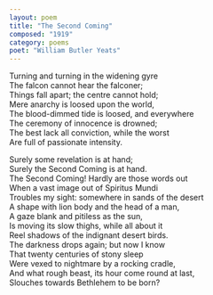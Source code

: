 ```yaml
---
layout: poem
title: "The Second Coming"
composed: "1919"
category: poems
poet: "William Butler Yeats"
---
```

<p>
<div class="ll">Turning and turning in the widening gyre</div> 
<div class="ll">The falcon cannot hear the falconer;</div>
<div class="ll">Things fall apart; the centre cannot hold;</div>
<div class="ll">Mere anarchy is loosed upon the world,</div>
<div class="ll">The blood-dimmed tide is loosed, and everywhere</div>
<div class="ll">The ceremony of innocence is drowned;</div>
<div class="ll">The best lack all conviction, while the worst </div>
<div class="ll">Are full of passionate intensity.</div>
</p>
<p>  
<div class="ll">Surely some revelation is at hand;</div>
<div class="ll">Surely the Second Coming is at hand.</div>
<div class="ll">The Second Coming! Hardly are those words out</div>  
<div class="ll">When a vast image out of Spiritus Mundi</div>
<div class="ll">Troubles my sight: somewhere in sands of the desert</div> 
<div class="ll">A shape with lion body and the head of a man,</div> 
<div class="ll">A gaze blank and pitiless as the sun,</div> 
<div class="ll">Is moving its slow thighs, while all about it</div> 
<div class="ll">Reel shadows of the indignant desert birds.</div> 
<div class="ll">The darkness drops again; but now I know</div> 
<div class="ll">That twenty centuries of stony sleep</div>
<div class="ll">Were vexed to nightmare by a rocking cradle,</div>   
<div class="ll">And what rough beast, its hour come round at last,</div>   
<div class="ll">Slouches towards Bethlehem to be born?</div>
</p>

